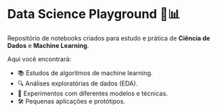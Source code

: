 # Data Science Playground 🧠📊

Repositório de notebooks criados para estudo e prática de **Ciência de Dados** e **Machine Learning**.

Aqui você encontrará:
- 📚 Estudos de algoritmos de machine learning.
- 🔍 Análises exploratórias de dados (EDA).
- 🧪 Experimentos com diferentes modelos e técnicas.
- 🛠 Pequenas aplicações e protótipos.

